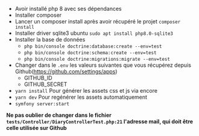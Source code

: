 - Avoir installé php 8 avec ses dépendances
- Installer composer
- Lancer un composer install après avoir récupéré le projet ```composer install```
- Installer driver sqlite3 ubuntu ```sudo apt install php8.0-sqlite3 ```
- Installer la base de données 
  - ```php bin/console doctrine:database:create --env=test```
  - ```php bin/console doctrine:schema:create --env=test```
  - ```php bin/console doctrine:migrations:migrate --env=test```
- Changer dans le ```.env``` les valeurs suivantes que vous récupérez depuis Github(https://github.com/settings/apps)
  - GITHUB_ID
  - GITHUB_SECRET
- ```yarn install``` Pour générer les assets css et js via encore
- ```yarn dev``` Pour regénérer les assets automatiquement
- ```symfony server:start```

__Ne pas oublier de changer dans le fichier ```tests/Controller/DiaryControllerTest.php:21``` l'adresse mail, 
qui doit être celle utilisée sur Github__